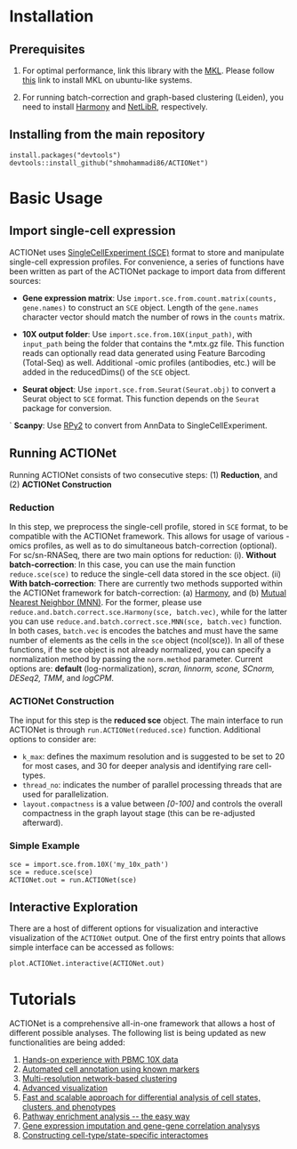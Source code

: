 
# Installation

## Prerequisites 
1. For optimal performance, link this library with the [MKL](https://software.intel.com/en-us/mkl). Please follow [this](https://software.intel.com/en-us/articles/installing-intel-free-libs-and-python-apt-repo) link to install MKL on ubuntu-like systems.

2. For running batch-correction and graph-based clustering (Leiden), you need to install [Harmony](https://github.com/immunogenomics/harmony) and [NetLibR](https://github.com/shmohammadi86/NetLibR), respectively.


## Installing from the main repository

```{r}
install.packages("devtools")
devtools::install_github("shmohammadi86/ACTIONet")
```

# Basic Usage
## Import single-cell expression
ACTIONet uses [SingleCellExperiment (SCE)](https://www.bioconductor.org/packages/release/bioc/vignettes/SingleCellExperiment/inst/doc/intro.html) format to store and manipulate single-cell expression profiles. For convenience, a series of functions have been written as part of the ACTIONet package to import data from different sources:

- **Gene expression matrix**: Use `import.sce.from.count.matrix(counts, gene.names)` to construct an `SCE` object. Length of the `gene.names` character vector should match the number of rows in the `counts` matrix.

- **10X output folder**: Use `import.sce.from.10X(input_path)`, with `input_path` being the folder that contains the *.mtx.gz file. This function reads can optionally read data generated using Feature Barcoding (Total-Seq) as well. Additional -omic profiles (antibodies, etc.) will be added in the reducedDims() of the `SCE` object.

- **Seurat object**: Use `import.sce.from.Seurat(Seurat.obj)` to convert a Seurat object to `SCE` format. This function depends on the `Seurat` package for conversion.

` **Scanpy**: Use [RPy2](https://github.com/theislab/anndata2ri) to convert from AnnData to SingleCellExperiment.

## Running ACTIONet
Running ACTIONet consists of two consecutive steps: (1) **Reduction**, and (2) **ACTIONet Construction**

### Reduction
In this step, we preprocess the single-cell profile, stored in `SCE` format, to be compatible with the ACTIONet framework. This allows for usage of various -omics profiles, as well as to do simultaneous batch-correction (optional). For sc/sn-RNASeq, there are two main options for reduction:
	(i). **Without batch-correction**: In this case, you can use the main function `reduce.sce(sce)` to reduce the single-cell data stored in the sce object.
	(ii) **With batch-correction**: There are currently two methods supported within the ACTIONet framework for batch-correction: (a) [Harmony](https://github.com/immunogenomics/harmony), and (b) [Mutual Nearest Neighbor (MNN)](https://bioconductor.org/packages/release/bioc/html/batchelor.html). For the former, please use `reduce.and.batch.correct.sce.Harmony(sce, batch.vec)`, while for the latter you can use `reduce.and.batch.correct.sce.MNN(sce, batch.vec)` function. In both cases, `batch.vec` is encodes the batches and must have the same number of elements as the cells in the `sce` object (ncol(sce)). In all of these functions, if the sce object is not already normalized, you can specify a normalization method by passing the `norm.method` parameter. Current options are: **default** (log-normalization), *scran, linnorm, scone, SCnorm, DESeq2, TMM*, and *logCPM*.

### ACTIONet Construction
The input for this step is the **reduced sce** object. The main interface to run ACTIONet is through `run.ACTIONet(reduced.sce)` function. Additional options to consider are:
- `k_max`: defines the maximum resolution and is suggested to be set to 20 for most cases, and 30 for deeper analysis and identifying rare cell-types.
- `thread_no`: indicates the number of parallel processing threads that are used for parallelization. 
- `layout.compactness` is a value between *[0-100]* and controls the overall compactness in the graph layout stage (this can be re-adjusted afterward).

### Simple Example
```{r}
sce = import.sce.from.10X('my_10x_path')
sce = reduce.sce(sce)
ACTIONet.out = run.ACTIONet(sce)
```
## Interactive Exploration
There are a host of different options for visualization and interactive visualization of the `ACTIONet` output. One of the first entry points that allows simple interface can be accessed as follows:

```{r}
plot.ACTIONet.interactive(ACTIONet.out)
```

# Tutorials
ACTIONet is a comprehensive all-in-one framework that allows a host of different possible analyses. The following list is being updated as new functionalities are being added:

1. [Hands-on experience with PBMC 10X data](http://compbio.mit.edu/ACTIONet/tutorials/Tutorial1_HandsOn.html)
2. [Automated cell annotation using known markers](http://compbio.mit.edu/ACTIONet/tutorials/Tutorial2_CellAnnotation.html)
3. [Multi-resolution network-based clustering](http://compbio.mit.edu/ACTIONet/tutorials/Tutorial3_Clustering.html)
4. [Advanced visualization](http://compbio.mit.edu/ACTIONet/tutorials/Tutorial4_Visualization.html)
5. [Fast and scalable approach for differential analysis of cell states, clusters, and phenotypes](http://compbio.mit.edu/ACTIONet/tutorials/Tutorial5_Differential.html)
6. [Pathway enrichment analysis -- the easy way](http://compbio.mit.edu/ACTIONet/tutorials/Tutorial6_Enrichment.html)
7. [Gene expression imputation and gene-gene correlation analysys](http://compbio.mit.edu/ACTIONet/tutorials/Tutorial7_Imputation.html)
8. [Constructing cell-type/state-specific interactomes](http://compbio.mit.edu/ACTIONet/tutorials/Tutorial8_SCINET.html)
